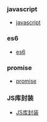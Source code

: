 ### javascript

- [javascript](./javascript.md)

### es6

- [es6](./es6.md)

### promise

- [promise](./promise.md)

### JS库封装

- [JS库封装](./JS库封装)